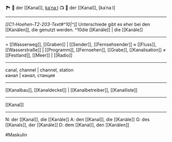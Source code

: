 🏞️ 🔵 der [[Kanal]], [kaˈnaːl](https://youglish.com/pronounce/Kanal/german)
📺 🔵 der [[Kanal]], [kaˈnaːl]

---
*[[C1-Hoehen-T2-203-Text#^10|^]]* Unterschiede gibt es eher bei den [[Kanälen]], die genutzt werden. ^10die [[Kanäle]] | die [[Kanäle]]

---
= [[Wasserweg]], [[Graben]] | [[Sender]], [[Fernsehsender]]
≈ [[Fluss]], [[Wasserstraße]] | [[Programm]], [[Fernsehen]], [[Grabe]],  [[Kanalisation]]
≠ [[Festland]], [[Meer]] | [[Radio]]

---
canal, channel  | channel, station  
канал | канал, станция

---
[[Kanalbau]], [[Kanaldeckel]] | [[Kanalbetreiber]], [[Kanalliste]]

---
[[Kanal]]


---
N: der [[Kanal]], die [[Kanäle]]
A: den [[Kanal]], die [[Kanäle]]
G: des [[Kanals]], der [[Kanäle]]
D: dem [[Kanal]], den [[Kanälen]]

#Maskulin 